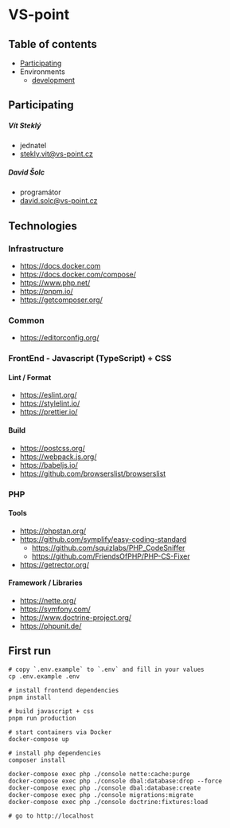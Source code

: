 # VS-point

## Table of contents

- [Participating](#Participating)
- Environments
  - [development](.docs/env.dev.md)

## Participating

##### Vít Steklý
- jednatel
- stekly.vit@vs-point.cz

##### David Šolc
- programátor
- david.solc@vs-point.cz

## Technologies

### Infrastructure

- https://docs.docker.com
- https://docs.docker.com/compose/
- https://www.php.net/
- https://pnpm.io/
- https://getcomposer.org/

### Common

- https://editorconfig.org/

### FrontEnd - Javascript (TypeScript) + CSS

#### Lint / Format

- https://eslint.org/
- https://stylelint.io/
- https://prettier.io/

#### Build

- https://postcss.org/
- https://webpack.js.org/
- https://babeljs.io/
- https://github.com/browserslist/browserslist

### PHP

#### Tools

- https://phpstan.org/
- https://github.com/symplify/easy-coding-standard
  - https://github.com/squizlabs/PHP_CodeSniffer
  - https://github.com/FriendsOfPHP/PHP-CS-Fixer
- https://getrector.org/

#### Framework / Libraries

- https://nette.org/
- https://symfony.com/
- https://www.doctrine-project.org/
- https://phpunit.de/

## First run

```console
# copy `.env.example` to `.env` and fill in your values
cp .env.example .env

# install frontend dependencies
pnpm install

# build javascript + css
pnpm run production

# start containers via Docker
docker-compose up

# install php dependencies
composer install

docker-compose exec php ./console nette:cache:purge
docker-compose exec php ./console dbal:database:drop --force
docker-compose exec php ./console dbal:database:create
docker-compose exec php ./console migrations:migrate
docker-compose exec php ./console doctrine:fixtures:load

# go to http://localhost
```
